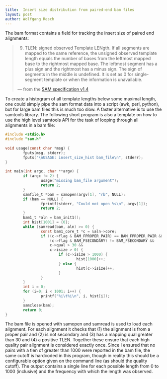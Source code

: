 ```yaml
---
title:  Insert size distribution from paired-end bam files
layout: post
author: Wolfgang Resch
---
```


The bam format contains a field for tracking the insert size of paired
end alignments:


>   9. TLEN: signed observed Template LENgth. If all segments are mapped
>   to the same reference, the unsigned observed template length equals
>   the number of bases from the leftmost mapped base to the rightmost
>   mapped base. The leftmost segment has a plus sign and the rightmost
>   has a minus sign. The sign of segments in the middle is
>   undefined. It is set as 0 for single-segment template or when the
>   information is unavailable.
> 
>    &mdash; from the [SAM specification v1.4](http://samtools.sourceforge.net/SAMv1.pdf)
 

To create a histogram of all template lengths below some maximal
length, one could simply pipe the sam format data into a script (awk,
perl, python), but for large bam files this is much too slow.  A
faster alternative is to use the samtools library.  The following
short program is also a template on how to use the high level samtools
API for the task of looping through all alignments in a bam file:

```c
#include <stdio.h>
#include "sam.h"
 
void usage(const char *msg) {
        fputs(msg, stderr);
        fputs("\nUSAGE: insert_size_hist bam_file\n", stderr);
}
 
int main(int argc, char **argv) {
        if (argc != 2) {
                usage("missing bam_file argument");
                return 2;
        }
        samfile_t *bam = samopen(argv[1], "rb", NULL);
        if (bam == NULL) {
                fprintf(stderr, "Could not open %s\n", argv[1]);
                return 2;
        }
        bam1_t *aln = bam_init1();
        int hist[1001] = {0};
        while (samread(bam, aln) >= 0) {
                const bam1_core_t *c = &aln->core;
                if ((c->flag & BAM_FPROPER_PAIR) == BAM_FPROPER_PAIR &&
                    (c->flag & BAM_FSECONDARY) != BAM_FSECONDARY &&
                    c->qual > 30 &&
                    c->isize > 0) {
                        if (c->isize > 1000) {
                                hist[1000]++;
                        } else {
                                hist[c->isize]++;
                        }
                }
        }
        int i = 0;
        for (i=0; i < 1001; i++) {
                printf("%i\t%i\n", i, hist[i]);
        }
        samclose(bam);
        return 0;
}
```

The bam file is opened with samopen and samread is used to load each
alignment.  For each alignment it checks that (1) the alignment is
from a proper pair and (2) is not secondary and (3) has a mapping qual
greater than 30 and (4) a positive TLEN.  Together these ensure that
each high quality pair alignment is considered exactly once.  Since I
ensured that no pairs with a tlen of greater than 1000 were reported
in the bam file, the same cutoff is hardcoded in this program, though
in reality this should be a configurable option given on the command
line (as should the quality cutoff).  The output contains a single
line for each possible length from 0 to 1000 (inclusive) and the
frequency with which the length was observed.
